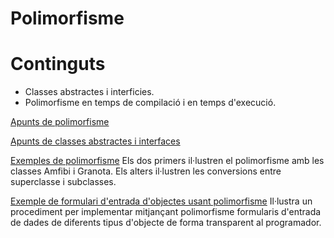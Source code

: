# Polimorfisme

# Continguts

  - Classes abstractes i interficies.
  - Polimorfisme en temps de compilació i en temps d'execució.

[Apunts de polimorfisme](assets/4.2/dax2_m03-a422-Polimorfisme.pdf)

[Apunts de classes abstractes i interfaces](assets/4.2/dax2_m03-a422-Classes_abstractes_i_interfaces.pdf)

[Exemples de polimorfisme](assets/4.2/polimorfisme-exemples.zip)
Els dos primers il·lustren el polimorfisme amb les classes Amfibi i Granota.
Els alters il·lustren les conversions entre superclasse i subclasses.

[Exemple de formulari d'entrada d'objectes usant polimorfisme](assets/4.2/forms.zip)
Il·lustra un procediment per implementar mitjançant polimorfisme formularis d'entrada de dades de diferents tipus d'objecte de forma transparent al programador.
